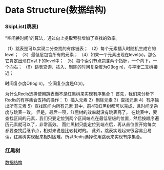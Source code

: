 # Data Structure(数据结构)
<!-- @author DHJT 2019-08-27 -->

### SkipList(跳表)
“空间换时间”的算法，通过向上提取索引增加了查找的效率。

（1）跳表是可以实现二分查找的有序链表；
（2）每个元素插入时随机生成它的level；
（3）最低层包含所有的元素；
（4）如果一个元素出现在level(x)，那么它肯定出现在x以下的level中；
（5）每个索引节点包含两个指针，一个向下，一个向右；
（6）跳表查询、插入、删除的时间复杂度为O(log n)，与平衡二叉树接近；

时间复杂度O(log n)。
空间复杂度是O(n)。

为什么Redis选择使用跳表而不是红黑树来实现有序集合？
首先，我们来分析下Redis的有序集合支持的操作：
1）插入元素
2）删除元素
3）查找元素
4）有序输出所有元素
5）查找区间内所有元素
其中，前4项红黑树都可以完成，且时间复杂度与跳表一致。
但是，最后一项，红黑树的效率就没有跳表高了。
在跳表中，要查找区间的元素，我们只要定位到两个区间端点在最低层级的位置，然后按顺序遍历元素就可以了，非常高效。
而红黑树只能定位到端点后，再从首位置开始每次都要查找后继节点，相对来说是比较耗时的。
此外，跳表实现起来很容易且易读，红黑树实现起来相对困难，所以Redis选择使用跳表来实现有序集合。

### 红黑树


[数据结构](https://www.jianshu.com/p/d08d72b79f36)